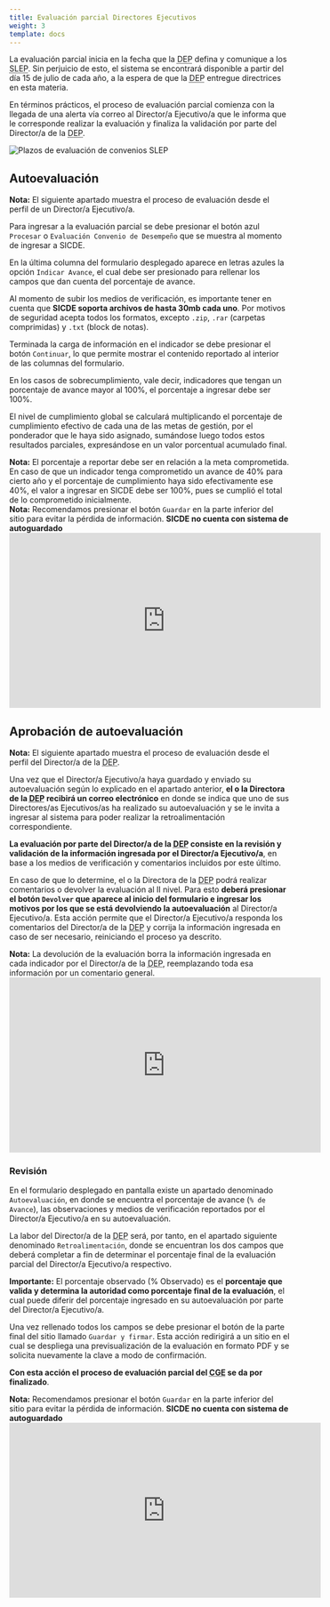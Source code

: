 ```yaml
---
title: Evaluación parcial Directores Ejecutivos
weight: 3
template: docs
---
```


La evaluación parcial inicia en la fecha que la <acronym title="Dirección de Educación Pública">DEP</acronym> defina y comunique a los <acronym title="Servicios Locales de Educación Pública">SLEP</acronym>. Sin perjuicio de esto, el sistema se encontrará disponible a partir del día 15 de julio de cada año, a la espera de que la <acronym title="Dirección de Educación Pública">DEP</acronym> entregue directrices en esta materia.

En términos prácticos, el proceso de evaluación parcial comienza con la llegada de una alerta vía correo al Director/a Ejecutivo/a que le informa que le corresponde realizar la evaluación y finaliza la validación por parte del Director/a de la <acronym title="Dirección de Educación Pública">DEP</acronym>.

<img src="\images\eval-parcial-i-slep.png" alt="Plazos de evaluación de convenios SLEP">

## Autoevaluación

<div class="note"><strong>Nota:</strong> El siguiente apartado muestra el proceso de evaluación desde el perfil de un Director/a Ejecutivo/a.</div>

Para ingresar a la evaluación parcial se debe presionar el botón azul `Procesar` o `Evaluación Convenio de Desempeño` que se muestra al momento de ingresar a SICDE.

En la última columna del formulario desplegado aparece en letras azules la opción `Indicar Avance`, el cual debe ser presionado para rellenar los campos que dan cuenta del porcentaje de avance.

Al momento de subir los medios de verificación, es importante tener en cuenta que **SICDE soporta archivos de hasta 30mb cada uno**. Por motivos de seguridad acepta todos los formatos, excepto `.zip`, `.rar` (carpetas comprimidas) y `.txt` (block de notas).

Terminada la carga de información en el indicador se debe presionar el botón `Continuar`, lo que permite mostrar el contenido reportado al interior de las columnas del formulario.

En los casos de sobrecumplimiento, vale decir, indicadores que tengan un porcentaje de avance mayor al 100%, el porcentaje a ingresar debe ser 100%.

El nivel de cumplimiento global se calculará multiplicando el porcentaje de cumplimiento efectivo de cada una de las metas de gestión, por el ponderador que le haya sido asignado, sumándose luego todos estos resultados parciales, expresándose en un valor porcentual acumulado final.

<div class="note"><strong>Nota:</strong> El porcentaje a reportar debe ser en relación a la meta comprometida. En caso de que un indicador tenga comprometido un avance de 40% para cierto año y el porcentaje de cumplimiento haya sido efectivamente ese 40%, el valor a ingresar en SICDE debe ser 100%, pues se cumplió el total de lo comprometido inicialmente. </div>

<div class="important"><strong>Nota:</strong> Recomendamos presionar el botón <code>Guardar</code> en la parte inferior del sitio para evitar la pérdida de información. <b>SICDE no cuenta con sistema de autoguardado</b></div>

<iframe width="560" height="315" src="https://www.youtube-nocookie.com/embed/pW447Hmr1EA" frameborder="0" allow="accelerometer; autoplay; clipboard-write; encrypted-media; gyroscope; picture-in-picture" allowfullscreen></iframe>

## Aprobación de autoevaluación

<div class="note"><strong>Nota:</strong> El siguiente apartado muestra el proceso de evaluación desde el perfil del Director/a de la <acronym title="Dirección de Educación Pública">DEP</acronym>.</div>

Una vez que el Director/a Ejecutivo/a haya guardado y enviado su autoevaluación según lo explicado en el apartado anterior, **el o la Directora de la <acronym title="Dirección de Educación Pública">DEP</acronym> recibirá un correo electrónico** en donde se indica que uno de sus Directores/as Ejecutivos/as ha realizado su autoevaluación y se le invita a ingresar al sistema para poder realizar la retroalimentación correspondiente.

**La evaluación por parte del Director/a de la <acronym title="Dirección de Educación Pública">DEP</acronym> consiste en la revisión y validación de la información ingresada por el Director/a Ejecutivo/a**, en base a los medios de verificación y comentarios incluidos por este último.

En caso de que lo determine, el o la Directora de la <acronym title="Dirección de Educación Pública">DEP</acronym> podrá realizar comentarios o devolver la evaluación al II nivel. Para esto **deberá presionar el botón `Devolver` que aparece al inicio del formulario e ingresar los motivos por los que se está devolviendo la autoevaluación** al Director/a Ejecutivo/a. Esta acción permite que el Director/a Ejecutivo/a responda los comentarios del Director/a de la <acronym title="Dirección de Educación Pública">DEP</acronym> y corrija la información ingresada en caso de ser necesario, reiniciando el proceso ya descrito.

<div class="important"><strong>Nota:</strong> La devolución de la evaluación borra la información ingresada en cada indicador por el Director/a de la <acronym title="Dirección de Educación Pública">DEP</acronym>, reemplazando toda esa información por un comentario general.</div>

<iframe width="560" height="315" src="https://www.youtube-nocookie.com/embed/PbEVs_WPTD0" frameborder="0" allow="accelerometer; autoplay; clipboard-write; encrypted-media; gyroscope; picture-in-picture" allowfullscreen></iframe>

### Revisión

En el formulario desplegado en pantalla existe un apartado denominado `Autoevaluación`, en donde se encuentra el porcentaje de avance (`% de Avance`), las observaciones y medios de verificación reportados por el Director/a Ejecutivo/a en su autoevaluación.

La labor del Director/a de la <acronym title="Dirección de Educación Pública">DEP</acronym> será, por tanto, en el apartado siguiente denominado `Retroalimentación`, donde se encuentran los dos campos que deberá completar a fin de determinar el porcentaje final de la evaluación parcial del Director/a Ejecutivo/a respectivo.

<div class="note"><strong>Importante:</strong> El porcentaje observado (% Observado) es el <b>porcentaje que valida y determina la autoridad como porcentaje final de la evaluación</b>, el cual puede diferir del porcentaje ingresado en su autoevaluación por parte del Director/a Ejecutivo/a.</div>

Una vez rellenado todos los campos se debe presionar el botón de la parte final del sitio llamado `Guardar y firmar`. Esta acción redirigirá a un sitio en el cual se despliega una previsualización de la evaluación en formato PDF y se solicita nuevamente la clave a modo de confirmación.

**Con esta acción el proceso de evaluación parcial del <acronym title="Convenio de Gestión Educacional">CGE</acronym> se da por finalizado**.

<div class="important"><strong>Nota:</strong> Recomendamos presionar el botón <code>Guardar</code> en la parte inferior del sitio para evitar la pérdida de información. <b>SICDE no cuenta con sistema de autoguardado</b></div>

<iframe width="560" height="315" src="https://www.youtube-nocookie.com/embed/5EsN7B-8f40" frameborder="0" allow="accelerometer; autoplay; clipboard-write; encrypted-media; gyroscope; picture-in-picture" allowfullscreen></iframe>
